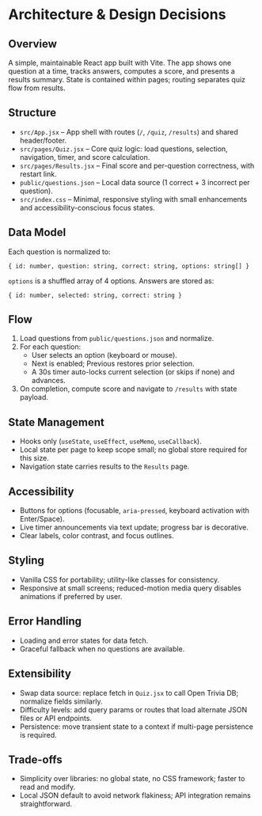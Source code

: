 # Architecture & Design Decisions

## Overview
A simple, maintainable React app built with Vite. The app shows one question at a time, tracks answers, computes a score, and presents a results summary. State is contained within pages; routing separates quiz flow from results.

## Structure
- `src/App.jsx` – App shell with routes (`/`, `/quiz`, `/results`) and shared header/footer.
- `src/pages/Quiz.jsx` – Core quiz logic: load questions, selection, navigation, timer, and score calculation.
- `src/pages/Results.jsx` – Final score and per-question correctness, with restart link.
- `public/questions.json` – Local data source (1 correct + 3 incorrect per question).
- `src/index.css` – Minimal, responsive styling with small enhancements and accessibility-conscious focus states.

## Data Model
Each question is normalized to:
```
{ id: number, question: string, correct: string, options: string[] }
```
`options` is a shuffled array of 4 options. Answers are stored as:
```
{ id: number, selected: string, correct: string }
```

## Flow
1. Load questions from `public/questions.json` and normalize.
2. For each question:
   - User selects an option (keyboard or mouse).
   - Next is enabled; Previous restores prior selection.
   - A 30s timer auto-locks current selection (or skips if none) and advances.
3. On completion, compute score and navigate to `/results` with state payload.

## State Management
- Hooks only (`useState`, `useEffect`, `useMemo`, `useCallback`).
- Local state per page to keep scope small; no global store required for this size.
- Navigation state carries results to the `Results` page.

## Accessibility
- Buttons for options (focusable, `aria-pressed`, keyboard activation with Enter/Space).
- Live timer announcements via text update; progress bar is decorative.
- Clear labels, color contrast, and focus outlines.

## Styling
- Vanilla CSS for portability; utility-like classes for consistency.
- Responsive at small screens; reduced-motion media query disables animations if preferred by user.

## Error Handling
- Loading and error states for data fetch.
- Graceful fallback when no questions are available.

## Extensibility
- Swap data source: replace fetch in `Quiz.jsx` to call Open Trivia DB; normalize fields similarly.
- Difficulty levels: add query params or routes that load alternate JSON files or API endpoints.
- Persistence: move transient state to a context if multi-page persistence is required.

## Trade-offs
- Simplicity over libraries: no global state, no CSS framework; faster to read and modify.
- Local JSON default to avoid network flakiness; API integration remains straightforward.

